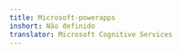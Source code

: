 ```yaml
---
title: Microsoft-powerapps
inshort: Não definido
translator: Microsoft Cognitive Services
---
```




